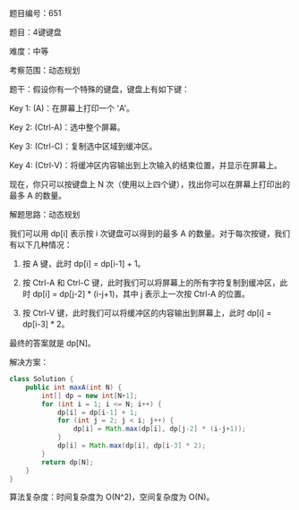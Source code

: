 题目编号：651

题目：4键键盘

难度：中等

考察范围：动态规划

题干：假设你有一个特殊的键盘，键盘上有如下键：

Key 1: (A)：在屏幕上打印一个 'A'。

Key 2: (Ctrl-A)：选中整个屏幕。

Key 3: (Ctrl-C)：复制选中区域到缓冲区。

Key 4: (Ctrl-V)：将缓冲区内容输出到上次输入的结束位置，并显示在屏幕上。

现在，你只可以按键盘上 N 次（使用以上四个键），找出你可以在屏幕上打印出的最多 A 的数量。 

解题思路：动态规划

我们可以用 dp[i] 表示按 i 次键盘可以得到的最多 A 的数量。对于每次按键，我们有以下几种情况：

1. 按 A 键，此时 dp[i] = dp[i-1] + 1。

2. 按 Ctrl-A 和 Ctrl-C 键，此时我们可以将屏幕上的所有字符复制到缓冲区，此时 dp[i] = dp[j-2] * (i-j+1)，其中 j 表示上一次按 Ctrl-A 的位置。

3. 按 Ctrl-V 键，此时我们可以将缓冲区的内容输出到屏幕上，此时 dp[i] = dp[i-3] * 2。

最终的答案就是 dp[N]。

解决方案：

```java
class Solution {
    public int maxA(int N) {
        int[] dp = new int[N+1];
        for (int i = 1; i <= N; i++) {
            dp[i] = dp[i-1] + 1;
            for (int j = 2; j < i; j++) {
                dp[i] = Math.max(dp[i], dp[j-2] * (i-j+1));
            }
            dp[i] = Math.max(dp[i], dp[i-3] * 2);
        }
        return dp[N];
    }
}
```

算法复杂度：时间复杂度为 O(N^2)，空间复杂度为 O(N)。